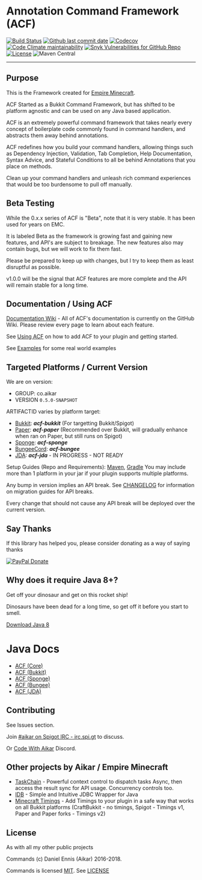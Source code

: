 # Annotation Command Framework (ACF)

[![Build Status](https://ci.gmcbm.net/job/gmcbm/job/commands/job/fork/badge/icon)](https://ci.gmcbm.net/job/gmcbm/job/commands/job/fork/)
[![Github last commit date](https://img.shields.io/github/last-commit/gmcbm/commands?label=Updated&logo=github)](https://github.com/gmcbm/commands/commits)
[![Codecov](https://img.shields.io/codecov/c/gh/gmcbm/commands?label=Coverage&logo=codecov)](https://app.codecov.io/gh/gmcbm/commands)
[![Code Climate maintainability](https://img.shields.io/codeclimate/maintainability/gmcbm/commands?label=Maintainability)](https://codeclimate.com/github/gmcbm/commands)
[![Snyk Vulnerabilities for GitHub Repo](https://img.shields.io/snyk/vulnerabilities/github/gmcbm/commands?label=Vulnerabilities)](https://snyk.io/test/github/gmcbm/commands)
[![License](https://img.shields.io/github/license/gmcbm/commands?label=License)](https://github.com/gmcbm/commands/blob/master/LICENSE)
![Maven Central](https://img.shields.io/maven-central/v/net.gmcbm.dependencies/acf-parent)

---

## Purpose
This is the Framework created for [Empire Minecraft](https://ref.emc.gs/Aikar?gac=commands.github).

ACF Started as a Bukkit Command Framework, but has shifted to be platform agnostic and can be used on any Java based application.

ACF is an extremely powerful command framework that takes nearly every concept of boilerplate code commonly found in command handlers, and abstracts them away behind annotations.

ACF redefines how you build your command handlers, allowing things such as Dependency Injection, Validation, Tab Completion, Help Documentation, Syntax Advice, and Stateful Conditions to all be behind Annotations that you place on methods.

Clean up your command handlers and unleash rich command experiences that would be too burdensome to pull off manually.

## Beta Testing
While the 0.x.x series of ACF is "Beta", note that it is very stable.
It has been used for years on EMC. 


It is labeled Beta as the framework is growing fast and gaining new features, and API's are subject to breakage. The new features also may contain bugs, but we will work to fix them fast.

Please be prepared to keep up with changes, but I try to keep them as least disruptful as possible.

v1.0.0 will be the signal that ACF features are more complete and the API will remain stable for a long time.

## Documentation / Using ACF

[Documentation Wiki](https://github.com/aikar/commands/wiki) - All of ACF's documentation is currently on the GitHub Wiki. 
Please review every page to learn about each feature.

See [Using ACF](https://github.com/aikar/commands/wiki/Using-ACF) on how to add ACF to your plugin and getting started.

See [Examples](https://github.com/aikar/commands/wiki/Real-World-Examples) for some real world examples

## Targeted Platforms / Current Version

We are on version:
 - GROUP: co.aikar
 - VERSION `0.5.0-SNAPSHOT`

ARTIFACTID varies by platform target:
 * [Bukkit](https://spigotmc.org): ***acf-bukkit*** (For targetting Bukkit/Spigot)
 * [Paper](https://paper.emc.gs): ***acf-paper*** (Recommended over Bukkit, will gradually enhance when ran on Paper, but still runs on Spigot)
 * [Sponge](https://www.spongepowered.org/): ***acf-sponge***
 * [BungeeCord](https://www.spigotmc.org/wiki/bungeecord/): ***acf-bungee*** 
 * [JDA](https://github.com/DV8FromTheWorld/JDA): ***acf-jda*** - IN PROGRESS - NOT READY
 
Setup Guides (Repo and Requirements): [Maven](https://github.com/aikar/commands/wiki/Maven-Setup), [Gradle](https://github.com/aikar/commands/wiki/Gradle-Setup)
You may include more than 1 platform in your jar if your plugin supports multiple platforms.
    
Any bump in version implies an API break. See [CHANGELOG](CHANGELOG.md) for information on migration guides for API breaks.
 
Every change that should not cause any API break will be deployed over the current version.

## Say Thanks
If this library has helped you, please consider donating as a way of saying thanks

[![PayPal Donate](https://aikar.co/donate.png "Donate with PayPal")](https://paypal.me/empireminecraft)

## Why does it require Java 8+?
Get off your dinosaur and get on this rocket ship!

Dinosaurs have been dead for a long time, so get off it before you start to smell.

[Download Java 8](http://www.oracle.com/technetwork/java/javase/downloads/jdk8-downloads-2133151.html)

# Java Docs
- [ACF (Core)](https://aikar.github.io/commands/acf-core)
- [ACF (Bukkit)](https://aikar.github.io/commands/acf-bukkit)
- [ACF (Sponge)](https://aikar.github.io/commands/acf-sponge)
- [ACF (Bungee)](https://aikar.github.io/commands/acf-bungee)
- [ACF (JDA)](https://aikar.github.io/commands/acf-jda)


## Contributing
See Issues section. 

Join [#aikar on Spigot IRC - irc.spi.gt](https://aikarchat.emc.gs) to discuss. 

Or [Code With Aikar](https://aikardiscord.emc.gs) Discord.

## Other projects by Aikar / Empire Minecraft
 - [TaskChain](https://taskchain.emc.gs) - Powerful context control to dispatch tasks Async, then access the result sync for API usage. Concurrency controls too.
 - [IDB](https://idb.emc.gs) - Simple and Intuitive JDBC Wrapper for Java
 - [Minecraft Timings](https://github.com/aikar/minecraft-timings/) - Add Timings to your plugin in a safe way that works on all Bukkit platforms (CraftBukkit - no timings, Spigot - Timings v1, Paper and Paper forks - Timings v2)

## License
As with all my other public projects

Commands (c) Daniel Ennis (Aikar) 2016-2018.

Commands is licensed [MIT](https://tldrlegal.com/license/mit-license). See [LICENSE](LICENSE)


